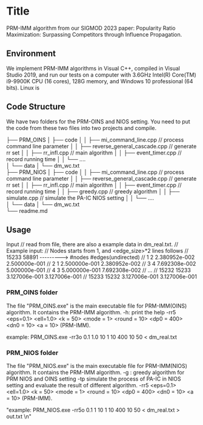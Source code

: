 # Title

PRM-IMM algorithm from our SIGMOD 2023 paper: Popularity Ratio Maximization: Surpassing Competitors through Influence Propagation.

## Environment

We implement PRM-IMM algorithms in Visual C++, compiled in Visual Studio 2019, and run our tests on a computer with 3.6GHz Intel(R) Core(TM) i9-9900K CPU (16 cores), 128G memory, and Windows 10 professional (64 bits).
Linux is

## Code Structure
We have two folders for the PRM-OINS and NIOS setting. You need to put the code from these two files into two projects and compile.

├── PRM_OINS
│   ├── code
│   │   ├── mi_command_line.cpp // process command line parameter
│   │	├── reverse_general_cascade.cpp // generate rr set
│   │	├── rr_infl.cpp // main algorithm
│   │	├── event_timer.cpp // record running time
│   │	└── ....			
│   └── data
│       └── dm_wc.txt	
├── PRM_NIOS
│   ├── code
│   │   ├── mi_command_line.cpp // process command line parameter
│   │	├── reverse_general_cascade.cpp // generate rr set
│   │	├── rr_infl.cpp // main algorithm
│   │	├── event_timer.cpp // record running time
│   │	├── greedy.cpp // greedy algorithm
│   │	├── simulate.cpp // simulate the PA-IC NIOS setting
│   │	└── ....			
│   └── data
│       └── dm_wc.txt	
└── readme.md

## Usage
Input
// read from file, there are also a example data in dm_real.txt.
	// Example input:          // Nodes starts from 1, and <edge_size>*2 lines follows
	//	15233 58891 ---------> #nodes #edges(undirected)
	//	1 2 2.380952e-002 2.500000e-001
	//	2 1 2.500000e-001 2.380952e-002
	//	3 4 7.692308e-002 5.000000e-001
	//	4 3 5.000000e-001 7.692308e-002
	//	...
	//	15232 15233 3.127006e-001 3.127006e-001
	//	15233 15232 3.127006e-001 3.127006e-001

### PRM_OINS folder
The file "PRM_OINS.exe" is the main executable file for PRM-IMM(OINS) algorithm. It contains the PRM-IMM algorithm.
-h: print the help
-rr5 <eps=0.1> <ell=1.0>	<k = 50> <mode = 1> <round = 10> <dp0 = 400> <dn0 = 10> <a = 10> (PRM-IMM).

example: PRM_OINS.exe -rr3o 0.1 1.0 10 1 10 400 10 50 < dm_real.txt

### PRM_NIOS folder
The file "PRM_NIOS.exe" is the main executable file for PRM-IMM(NIOS) algorithm. It contains the PRM-IMM algorithm.
-g : greedy algorithm for PRM NIOS and OINS setting
-tp simulate the process of PA-IC in NIOS setting and evaluate the result of different algorithm.
-rr5 <eps=0.1> <ell=1.0>	<k = 50> <mode = 1> <round = 10> <dp0 = 400> <dn0 = 10> <a = 10> (PRM-IMM).

"example: PRM_NIOS.exe -rr5o 0.1 1 10 1 10 400 10 50 < dm_real.txt > out.txt \n"




